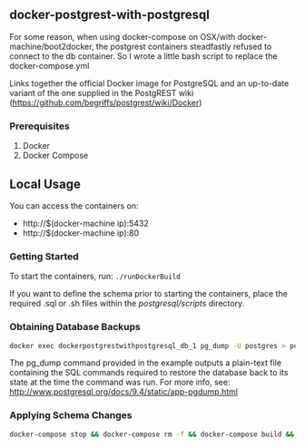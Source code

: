 docker-postgrest-with-postgresql
--------------------------------

For some reason, when using docker-compose on OSX/with docker-machine/boot2docker, the postgrest containers steadfastly refused 
to connect to the db container. So I wrote a little bash script to replace the docker-compose.yml

Links together the official Docker image for PostgreSQL and an up-to-date variant of the one supplied in the PostgREST wiki (https://github.com/begriffs/postgrest/wiki/Docker)

### Prerequisites

1. Docker
2. Docker Compose

## Local Usage

You can access the containers on:
- http://$(docker-machine ip):5432
- http://$(docker-machine ip):80

### Getting Started

To start the containers, run: ```./runDockerBuild```

If you want to define the schema prior to starting the containers, place the required .sql or .sh files within the _postgresql/scripts_ directory.

### Obtaining Database Backups

```bash
docker exec dockerpostgrestwithpostgresql_db_1 pg_dump -U postgres > postgresql/scripts/create_schema.sql
```

The pg_dump command provided in the example outputs a plain-text file
containing the SQL commands required to restore the database back to
its state at the time the command was run. For more info, see:
http://www.postgresql.org/docs/9.4/static/app-pgdump.html

### Applying Schema Changes

```bash
docker-compose stop && docker-compose rm -f && docker-compose build && docker-compose up -d
```

